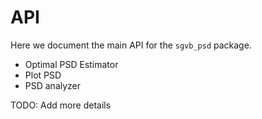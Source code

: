 # API 


Here we document the main API for the `sgvb_psd` package.


- Optimal PSD Estimator
- Plot PSD
- PSD analyzer

TODO: Add more details